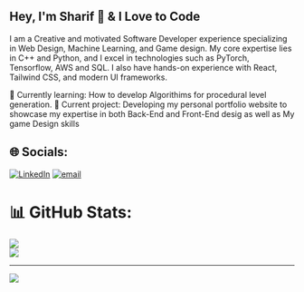 ## Hey, I'm Sharif 👋 & I Love to Code

I am a Creative and motivated Software Developer experience specializing in Web Design, Machine Learning, and Game design. My core expertise lies in C++ and Python, and I excel in technologies such as PyTorch, Tensorflow, AWS and SQL. I also have hands-on experience with React, Tailwind CSS, and modern UI frameworks.

🌱 Currently learning: How to develop Algorithims for procedural level generation.
🔭 Current project: Developing my personal portfolio website to showcase my expertise in both Back-End and Front-End desig as well as My game Design skills

## 🌐 Socials:
[![LinkedIn](https://img.shields.io/badge/LinkedIn-%230077B5.svg?logo=linkedin&logoColor=white)](https://linkedin.com/in/https://www.linkedin.com/in/sharifadepetu/) [![email](https://img.shields.io/badge/Email-D14836?logo=gmail&logoColor=white)](mailto:sharifadepetu@gmail.com) 


# 📊 GitHub Stats:
![](https://nirzak-streak-stats.vercel.app/?user=sharifware&theme=dark&hide_border=false)<br/>
![](https://github-readme-stats.vercel.app/api/top-langs/?username=sharifware&theme=dark&hide_border=false&include_all_commits=false&count_private=false&layout=compact)

---
[![](https://visitcount.itsvg.in/api?id=sharifware&icon=0&color=0)](https://visitcount.itsvg.in)
